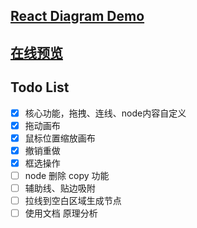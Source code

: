 ## [React Diagram Demo](https://github.com/huangjincq/react-diagram-demo)

## [在线预览](https://huangjincq.github.io/react-diagram-demo)

## Todo List

- [x] 核心功能，拖拽、连线、node内容自定义
- [x] 拖动画布
- [x] 鼠标位置缩放画布
- [x] 撤销重做
- [x] 框选操作
- [ ] node 删除 copy 功能
- [ ] 辅助线、贴边吸附
- [ ] 拉线到空白区域生成节点
- [ ] 使用文档 原理分析
